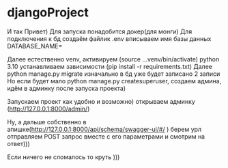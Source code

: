 # djangoProject
И так Привет)
Для запуска понадобится докер(для монги)
Для подключения к бд создаём файлик .env вписываем имя базы данных DATABASE_NAME=

Далее естественно venv, активируем (source ...venv/bin/activate) python 3.10
устанавливаем зависимости (pip install -r requirements.txt)
Далее python manage.py migrate изначально в бд уже будет записано 2 записи
Но если будет мало python manage.py createsuperuser, создаем админа, идём в админку после запуска проекта)

Запускаем проект как удобно и возможно) открываем админку (http://127.0.0.1:8000/admin/)

Ну, а дальше собственно в апишке(http://127.0.0.1:8000/api/schema/swagger-ui/#/ )
берем урл отправляем POST запрос вместе с его параметрами и смотрим на ответ)))


Если ничего не сломалось то круть )))

